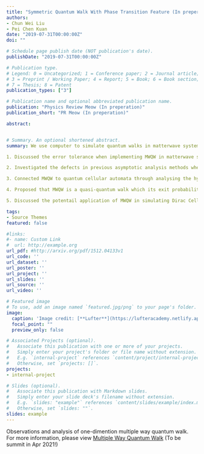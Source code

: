 ```yaml
---
title: "Symmetric Quantum Walk With Phase Transition Feature (In preperation)"
authors:
- Chun Wei Liu
- Pei Chen Kuan
date: "2019-07-31T00:00:00Z"
doi: ""

# Schedule page publish date (NOT publication's date).
publishDate: "2019-07-31T00:00:00Z"

# Publication type.
# Legend: 0 = Uncategorized; 1 = Conference paper; 2 = Journal article;
# 3 = Preprint / Working Paper; 4 = Report; 5 = Book; 6 = Book section;
# 7 = Thesis; 8 = Patent
publication_types: ["3"]

# Publication name and optional abbreviated publication name.
publication: "Physics Review Meow (In preperation)"
publication_short: "PR Meow (In preperation)"

abstract:


# Summary. An optional shortened abstract.
summary: We use computer to simulate quantum walks in matterwave systems. Our new walking protocol lead us to some intresting features that might never observed from previous studies. We then use schrödinger’s approach to explain this feature. Some characteristics in quantum walks were also discissed in our work, including exit probabilities, dispersion entries, and the recurrence relations. In the future, we will implent this work in optical lattice and find its applications in sesitive measutements.

1. Discussed the error tolerance when implementing MWQW in matterwave systems by using analytical and numerical methods.

2. Investigated the defects in previous asymptotic analysis methods when implementing Schroedinger’s approach to MWQW.

3. Connected MWQW to quantum cellular automata through analysing the hypergeometric functions obtained from path integral methods.

4. Proposed that MWQW is a quasi‑quantum walk which its exit probability 𝑝<sub>∞</sub> behaves between classical and quantum random walks.

5. Discussed the potentail application of MWQW in simulating Dirac Cellular Automata (DCA) and Topological phases.

tags:
- Source Themes
featured: false

#links:
#- name: Custom Link
#  url: http://example.org
url_pdf: #http://arxiv.org/pdf/1512.04133v1
url_code: ''
url_dataset: ''
url_poster: ''
url_project: ''
url_slides: ''
url_source: ''
url_video: ''

# Featured image
# To use, add an image named `featured.jpg/png` to your page's folder. 
image:
  caption: 'Image credit: [**Lufter**](https://lufteracademy.netlify.app/)'
  focal_point: ""
  preview_only: false

# Associated Projects (optional).
#   Associate this publication with one or more of your projects.
#   Simply enter your project's folder or file name without extension.
#   E.g. `internal-project` references `content/project/internal-project/index.md`.
#   Otherwise, set `projects: []`.
projects:
- internal-project

# Slides (optional).
#   Associate this publication with Markdown slides.
#   Simply enter your slide deck's filename without extension.
#   E.g. `slides: "example"` references `content/slides/example/index.md`.
#   Otherwise, set `slides: ""`.
slides: example
---
```

Observations and analysis of one-dimention multiple way quantum walk. 
For more information, please view [Multiple Way Quantum Walk](https://lufteracademy.netlify.app/project/mwqw/)
(To be summit in Apr 2021!)